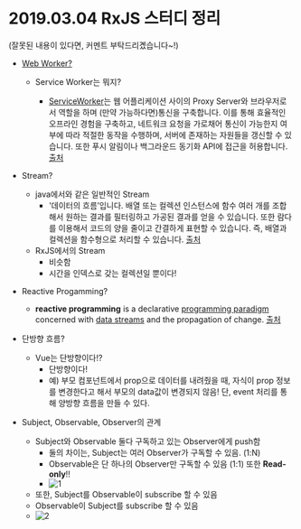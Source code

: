 # 2019.03.04 RxJS 스터디 정리

(잘못된 내용이 있다면, 커멘트 부탁드리곘습니다~!)

- [Web Worker?](https://developer.mozilla.org/ko/docs/Web/API/Web_Workers_API)

  - Service Worker는 뭐지?

    - [ServiceWorker](https://developer.mozilla.org/en-US/docs/Web/API/ServiceWorker_API)는 웹 어플리케이션 사이의 Proxy Server와 브라우저로서 역할을 하며 (만약 가능하다면)통신을 구축합니다. 이를 통해 효율적인 오프라인 경험을 구축하고, 네트워크 요청을 가로채어 통신이 가능한지 여부에 따라 적절한 동작을 수행하며,  서버에 존재하는 자원들을 갱신할 수 있습니다. 또한 푸시 알림이나 백그라운드 동기화 API에 접근을 허용합니다. [출처](https://developer.mozilla.org/ko/docs/Web/API/Web_Workers_API)

    

- Stream?

  - java에서와 같은 일반적인 Stream
    - '데이터의 흐름’입니다. 배열 또는 컬렉션 인스턴스에 함수 여러 개를 조합해서 원하는 결과를 필터링하고 가공된 결과를 얻을 수 있습니다. 또한 람다를 이용해서 코드의 양을 줄이고 간결하게 표현할 수 있습니다. 즉, 배열과 컬렉션을 함수형으로 처리할 수 있습니다. [출처](https://futurecreator.github.io/2018/08/26/java-8-streams/)
  - RxJS에서의 Stream
    - 비슷함
    - 시간을 인덱스로 갖는 컬렉션일 뿐이다!

  

- Reactive Progamming?

  - **reactive programming** is a declarative [programming paradigm](https://en.wikipedia.org/wiki/Programming_paradigm) concerned with [data streams](https://en.wikipedia.org/wiki/Dataflow_programming) and the propagation of change. [출처](https://en.wikipedia.org/wiki/Reactive_programming)

- 단방향 흐름?

  - Vue는 단방향이다!?
    - 단방향이다! 
    - 예) 부모 컴포넌트에서 prop으로 데이터를 내려줬을 때, 자식이 prop 정보를 변경한다고 해서 부모의 data값이 변경되지 않음! 단, event 처리를 통해 양방향 흐름을 만들 수 있다.

  

- Subject, Observable, Observer의 관계

  - Subject와 Observable 둘다 구독하고 있는 Observer에게 push함
    - 둘의 차이는, Subject는 여러 Observer가 구독할 수 있음. (1:N)
    - Observable은 단 하나의 Observer만 구독할 수 있음 (1:1) 또한 **Read-only**!!
    - ![1](https://user-images.githubusercontent.com/35797540/53726885-4d178a80-3eb2-11e9-84c1-4f82a265a272.jpeg)
  - 또한, Subject를 Observable이 subscribe 할 수 있음
  - Observable이 Subject를 subscribe 할 수 있음
  - ![2](https://user-images.githubusercontent.com/35797540/53726958-733d2a80-3eb2-11e9-99f7-15dcc72bfd38.jpeg)

